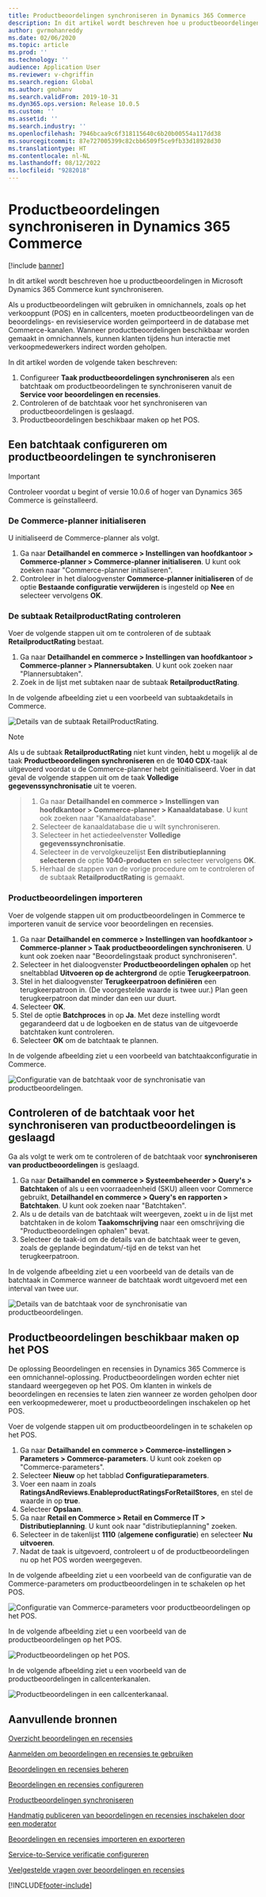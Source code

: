 ```yaml
---
title: Productbeoordelingen synchroniseren in Dynamics 365 Commerce
description: In dit artikel wordt beschreven hoe u productbeoordelingen in Microsoft Dynamics 365 Commerce kunt synchroniseren.
author: gvrmohanreddy
ms.date: 02/06/2020
ms.topic: article
ms.prod: ''
ms.technology: ''
audience: Application User
ms.reviewer: v-chgriffin
ms.search.region: Global
ms.author: gmohanv
ms.search.validFrom: 2019-10-31
ms.dyn365.ops.version: Release 10.0.5
ms.custom: ''
ms.assetid: ''
ms.search.industry: ''
ms.openlocfilehash: 7946bcaa9c6f318115640c6b20b00554a117dd38
ms.sourcegitcommit: 87e727005399c82cbb6509f5ce9fb33d18928d30
ms.translationtype: HT
ms.contentlocale: nl-NL
ms.lasthandoff: 08/12/2022
ms.locfileid: "9282018"
---
```

# <a name="sync-product-ratings-in-dynamics-365-commerce"></a>Productbeoordelingen synchroniseren in Dynamics 365 Commerce

[!include [banner](includes/banner.md)]

In dit artikel wordt beschreven hoe u productbeoordelingen in Microsoft Dynamics 365 Commerce kunt synchroniseren.

Als u productbeoordelingen wilt gebruiken in omnichannels, zoals op het verkooppunt (POS) en in callcenters, moeten productbeoordelingen van de beoordelings- en revisieservice worden geïmporteerd in de database met Commerce-kanalen. Wanneer productbeoordelingen beschikbaar worden gemaakt in omnichannels, kunnen klanten tijdens hun interactie met verkoopmedewerkers indirect worden geholpen.

In dit artikel worden de volgende taken beschreven:

1. Configureer **Taak productbeoordelingen synchroniseren** als een batchtaak om productbeoordelingen te synchroniseren vanuit de **Service voor beoordelingen en recensies**.
1. Controleren of de batchtaak voor het synchroniseren van productbeoordelingen is geslaagd.
1. Productbeoordelingen beschikbaar maken op het POS.

## <a name="configure-a-batch-job-to-synchronize-product-ratings"></a>Een batchtaak configureren om productbeoordelingen te synchroniseren

> [!IMPORTANT]
> Controleer voordat u begint of versie 10.0.6 of hoger van Dynamics 365 Commerce is geïnstalleerd.

### <a name="initialize-the-commerce-scheduler"></a>De Commerce-planner initialiseren

U initialiseerd de Commerce-planner als volgt.

1. Ga naar **Detailhandel en commerce \> Instellingen van hoofdkantoor \> Commerce-planner \> Commerce-planner initialiseren**. U kunt ook zoeken naar "Commerce-planner initialiseren".
1. Controleer in het dialoogvenster **Commerce-planner initialiseren** of de optie **Bestaande configuratie verwijderen** is ingesteld op **Nee** en selecteer vervolgens **OK**.

### <a name="verify-the-retailproductrating-subjob"></a>De subtaak RetailproductRating controleren

Voer de volgende stappen uit om te controleren of de subtaak **RetailproductRating** bestaat.

1. Ga naar **Detailhandel en commerce \> Instellingen van hoofdkantoor \> Commerce-planner \> Plannersubtaken**. U kunt ook zoeken naar "Plannersubtaken".
1. Zoek in de lijst met subtaken naar de subtaak **RetailproductRating**.

In de volgende afbeelding ziet u een voorbeeld van subtaakdetails in Commerce.

![Details van de subtaak RetailProductRating.](media/rnr-hq-ratings-sub-job.png)

> [!NOTE]
> Als u de subtaak **RetailproductRating** niet kunt vinden, hebt u mogelijk al de taak **Productbeoordelingen synchroniseren** en de **1040 CDX**-taak uitgevoerd voordat u de Commerce-planner hebt geïnitialiseerd. Voer in dat geval de volgende stappen uit om de taak **Volledige gegevenssynchronisatie** uit te voeren.

> 1. Ga naar **Detailhandel en commerce \> Instellingen van hoofdkantoor \> Commerce-planner \> Kanaaldatabase**. U kunt ook zoeken naar "Kanaaldatabase".
> 1. Selecteer de kanaaldatabase die u wilt synchroniseren.
> 1. Selecteer in het actiedeelvenster **Volledige gegevenssynchronisatie**.
> 1. Selecteer in de vervolgkeuzelijst **Een distributieplanning selecteren** de optie **1040-producten** en selecteer vervolgens **OK**.
> 1. Herhaal de stappen van de vorige procedure om te controleren of de subtaak **RetailproductRating** is gemaakt.

### <a name="import-product-ratings"></a>Productbeoordelingen importeren

Voer de volgende stappen uit om productbeoordelingen in Commerce te importeren vanuit de service voor beoordelingen en recensies.

1. Ga naar **Detailhandel en commerce \> Instellingen van hoofdkantoor \> Commerce-planner \> Taak productbeoordelingen synchroniseren**. U kunt ook zoeken naar "Beoordelingstaak product synchroniseren".
1. Selecteer in het dialoogvenster **Productbeoordelingen ophalen** op het sneltabblad **Uitvoeren op de achtergrond** de optie **Terugkeerpatroon**.
1. Stel in het dialoogvenster **Terugkeerpatroon definiëren** een terugkeerpatroon in. (De voorgestelde waarde is twee uur.) Plan geen terugkeerpatroon dat minder dan een uur duurt.
1. Selecteer **OK**.
1. Stel de optie **Batchproces** in op **Ja**. Met deze instelling wordt gegarandeerd dat u de logboeken en de status van de uitgevoerde batchtaken kunt controleren.
1. Selecteer **OK** om de batchtaak te plannen.

In de volgende afbeelding ziet u een voorbeeld van batchtaakconfiguratie in Commerce.

![Configuratie van de batchtaak voor de synchronisatie van productbeoordelingen.](media/rnr-hq-batchjob-recurrence.png)

## <a name="verify-that-the-batch-job-for-product-rating-synchronization-was-successful"></a>Controleren of de batchtaak voor het synchroniseren van productbeoordelingen is geslaagd

Ga als volgt te werk om te controleren of de batchtaak voor **synchroniseren van productbeoordelingen** is geslaagd.

1. Ga naar **Detailhandel en commerce \> Systeembeheerder \> Query's \> Batchtaken** of als u een voorraadeenheid (SKU) alleen voor Commerce gebruikt, **Detailhandel en commerce \> Query's en rapporten \> Batchtaken**. U kunt ook zoeken naar "Batchtaken".
1. Als u de details van de batchtaak wilt weergeven, zoekt u in de lijst met batchtaken in de kolom **Taakomschrijving** naar een omschrijving die "Productbeoordelingen ophalen" bevat.
1. Selecteer de taak-id om de details van de batchtaak weer te geven, zoals de geplande begindatum/-tijd en de tekst van het terugkeerpatroon.

In de volgende afbeelding ziet u een voorbeeld van de details van de batchtaak in Commerce wanneer de batchtaak wordt uitgevoerd met een interval van twee uur.

![Details van de batchtaak voor de synchronisatie van productbeoordelingen.](media/rnr-hq-batchjob-status-checking.png)

## <a name="make-product-ratings-available-at-the-pos"></a>Productbeoordelingen beschikbaar maken op het POS

De oplossing Beoordelingen en recensies in Dynamics 365 Commerce is een omnichannel-oplossing. Productbeoordelingen worden echter niet standaard weergegeven op het POS. Om klanten in winkels de beoordelingen en recensies te laten zien wanneer ze worden geholpen door een verkoopmedewerer, moet u productbeoordelingen inschakelen op het POS.

Voer de volgende stappen uit om productbeoordelingen in te schakelen op het POS.

1. Ga naar **Detailhandel en commerce \> Commerce-instellingen \> Parameters \> Commerce-parameters**. U kunt ook zoeken op "Commerce-parameters".
1. Selecteer **Nieuw** op het tabblad **Configuratieparameters**.
1. Voer een naam in zoals **RatingsAndReviews.EnableproductRatingsForRetailStores**, en stel de waarde in op **true**.
1. Selecteer **Opslaan**.
1. Ga naar **Retail en Commerce \> Retail en Commerce IT \> Distributieplanning**. U kunt ook naar "distributieplanning" zoeken.
1. Selecteer in de takenlijst **1110** (**algemene configuratie**) en selecteer **Nu uitvoeren**.
1. Nadat de taak is uitgevoerd, controleert u of de productbeoordelingen nu op het POS worden weergegeven.

In de volgende afbeelding ziet u een voorbeeld van de configuratie van de Commerce-parameters om productbeoordelingen in te schakelen op het POS.

![Configuratie van Commerce-parameters voor productbeoordelingen op het POS.](media/rnr-hq-enable-ratings-in-pos.png)

In de volgende afbeelding ziet u een voorbeeld van de productbeoordelingen op het POS.

![Productbeoordelingen op het POS.](media/rnr-pos-catalog-ratings.png)

In de volgende afbeelding ziet u een voorbeeld van de productbeoordelingen in callcenterkanalen.

![Productbeoordelingen in een callcenterkanaal.](media/rnr-call-center-ratings.png)

## <a name="additional-resources"></a>Aanvullende bronnen

[Overzicht beoordelingen en recensies](ratings-reviews-overview.md)

[Aanmelden om beoordelingen en recensies te gebruiken](opt-in-ratings-reviews.md)

[Beoordelingen en recensies beheren](manage-reviews.md)

[Beoordelingen en recensies configureren](configure-ratings-reviews.md)

[Productbeoordelingen synchroniseren](sync-product-ratings.md)

[Handmatig publiceren van beoordelingen en recensies inschakelen door een moderator](manual-publish-rating-reviews.md)

[Beoordelingen en recensies importeren en exporteren](import-export-reviews.md)

[Service-to-Service verificatie configureren](service-to-service-auth.md)

[Veelgestelde vragen over beoordelingen en recensies](ratings-reviews-faq.md)


[!INCLUDE[footer-include](../includes/footer-banner.md)]
